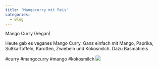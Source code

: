 ```yaml
---
title: 'Mangocurry mit Reis'
categories:
  - Blog
---
```


Mango Curry (Vegan)

Heute gab es veganes Mango Curry.
Ganz einfach mit Mango, Paprika, Süßkartoffeln, Karotten, Zwiebeln und Kokosmilch.
Dazu Basmatireis

#curry #mangocurry #mango #kokosmilch
![](..\..\.\assets\2021-01-29-mangocurry\1.jpg)
